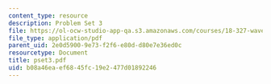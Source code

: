 ```yaml
---
content_type: resource
description: Problem Set 3
file: https://ol-ocw-studio-app-qa.s3.amazonaws.com/courses/18-327-wavelets-filter-banks-and-applications-spring-2003/b08a46eaef6845fc19e2477d01892246_pset3.pdf
file_type: application/pdf
parent_uid: 2e0d5900-9e73-f2f6-e80d-d80e7e36ed0c
resourcetype: Document
title: pset3.pdf
uid: b08a46ea-ef68-45fc-19e2-477d01892246
---
```

